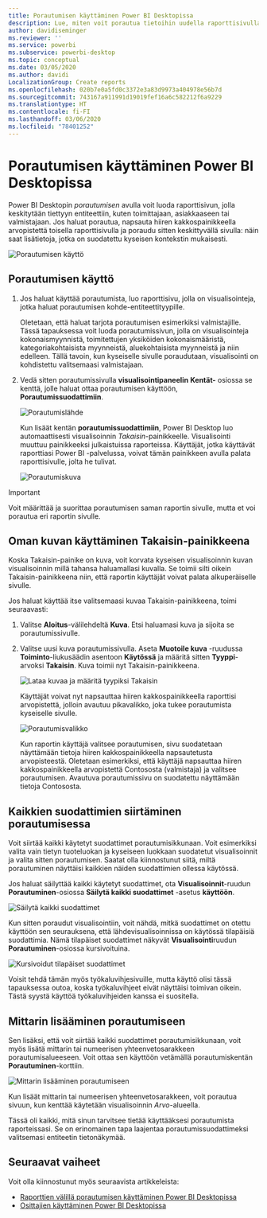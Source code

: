 ```yaml
---
title: Porautumisen käyttäminen Power BI Desktopissa
description: Lue, miten voit porautua tietoihin uudella raporttisivulla Power BI Desktopissa
author: davidiseminger
ms.reviewer: ''
ms.service: powerbi
ms.subservice: powerbi-desktop
ms.topic: conceptual
ms.date: 03/05/2020
ms.author: davidi
LocalizationGroup: Create reports
ms.openlocfilehash: 020b7e0a5fd0c3372e3a83d9973a404978e56b7d
ms.sourcegitcommit: 743167a911991d19019fef16a6c582212f6a9229
ms.translationtype: HT
ms.contentlocale: fi-FI
ms.lasthandoff: 03/06/2020
ms.locfileid: "78401252"
---
```

# <a name="use-drillthrough-in-power-bi-desktop"></a>Porautumisen käyttäminen Power BI Desktopissa
Power BI Desktopin *porautumisen* avulla voit luoda raporttisivun, jolla keskitytään tiettyyn entiteettiin, kuten toimittajaan, asiakkaaseen tai valmistajaan. Jos haluat porautua, napsauta hiiren kakkospainikkeella arvopistettä toisella raporttisivulla ja poraudu sitten keskittyvällä sivulla: näin saat lisätietoja, jotka on suodatettu kyseisen kontekstin mukaisesti.

![Porautumisen käyttö](media/desktop-drillthrough/drillthrough_01.png)

## <a name="using-drillthrough"></a>Porautumisen käyttö
1. Jos haluat käyttää porautumista, luo raporttisivu, jolla on visualisointeja, jotka haluat porautumisen kohde-entiteettityypille. 

    Oletetaan, että haluat tarjota porautumisen esimerkiksi valmistajille. Tässä tapauksessa voit luoda porautumissivun, jolla on visualisointeja kokonaismyynnistä, toimitettujen yksiköiden kokonaismääristä, kategoriakohtaisista myynneistä, aluekohtaisista myynneistä ja niin edelleen. Tällä tavoin, kun kyseiselle sivulle poraudutaan, visualisointi on kohdistettu valitsemaasi valmistajaan.

2. Vedä sitten porautumissivulla **visualisointipaneelin** **Kentät-** osiossa se kenttä, jolle haluat ottaa porautumisen käyttöön, **Porautumissuodattimiin**.

    ![Porautumislähde](media/desktop-drillthrough/drillthrough_02.png)

    Kun lisäät kentän **porautumissuodattimiin**, Power BI Desktop luo automaattisesti visualisoinnin *Takaisin*-painikkeelle. Visualisointi muuttuu painikkeeksi julkaistuissa raporteissa. Käyttäjät, jotka käyttävät raporttiasi Power BI -palvelussa, voivat tämän painikkeen avulla palata raporttisivulle, jolta he tulivat.

    ![Porautumiskuva](media/desktop-drillthrough/drillthrough_03.png)

> [!IMPORTANT]
> Voit määrittää ja suorittaa porautumisen saman raportin sivulle, mutta et voi porautua eri raportin sivulle.  



## <a name="use-your-own-image-for-a-back-button"></a>Oman kuvan käyttäminen Takaisin-painikkeena    
 Koska Takaisin-painike on kuva, voit korvata kyseisen visualisoinnin kuvan visualisoinnin millä tahansa haluamallasi kuvalla. Se toimii silti oikein Takaisin-painikkeena niin, että raportin käyttäjät voivat palata alkuperäiselle sivulle. 

Jos haluat käyttää itse valitsemaasi kuvaa Takaisin-painikkeena, toimi seuraavasti:

1. Valitse **Aloitus**-välilehdeltä **Kuva**. Etsi haluamasi kuva ja sijoita se porautumissivulle.

2. Valitse uusi kuva porautumissivulla. Aseta **Muotoile kuva** -ruudussa **Toiminto**-liukusäädin asentoon **Käytössä** ja määritä sitten **Tyyppi**-arvoksi **Takaisin**. Kuva toimii nyt Takaisin-painikkeena.

    ![Lataa kuvaa ja määritä tyypiksi Takaisin](media/desktop-drillthrough/drillthrough_05.png)

    
     Käyttäjät voivat nyt napsauttaa hiiren kakkospainikkeella raporttisi arvopistettä, jolloin avautuu pikavalikko, joka tukee porautumista kyseiselle sivulle. 

    ![Porautumisvalikko](media/desktop-drillthrough/drillthrough_04.png)

    Kun raportin käyttäjä valitsee porautumisen, sivu suodatetaan näyttämään tietoja hiiren kakkospainikkeella napsautetusta arvopisteestä. Oletetaan esimerkiksi, että käyttäjä napsauttaa hiiren kakkospainikkeella arvopistettä Contososta (valmistaja) ja valitsee porautumisen. Avautuva porautumissivu on suodatettu näyttämään tietoja Contososta.

## <a name="pass-all-filters-in-drillthrough"></a>Kaikkien suodattimien siirtäminen porautumisessa

Voit siirtää kaikki käytetyt suodattimet porautumisikkunaan. Voit esimerkiksi valita vain tietyn tuoteluokan ja kyseiseen luokkaan suodatetut visualisoinnit ja valita sitten porautumisen. Saatat olla kiinnostunut siitä, miltä porautuminen näyttäisi kaikkien näiden suodattimien ollessa käytössä.

Jos haluat säilyttää kaikki käytetyt suodattimet, ota **Visualisoinnit**-ruudun **Porautuminen**-osiossa **Säilytä kaikki suodattimet** -asetus **käyttöön**. 

![Säilytä kaikki suodattimet](media/desktop-drillthrough/drillthrough_06.png)


Kun sitten poraudut visualisointiin, voit nähdä, mitkä suodattimet on otettu käyttöön sen seurauksena, että lähdevisualisoinnissa on käytössä tilapäisiä suodattimia. Nämä tilapäiset suodattimet näkyvät **Visualisointi**ruudun **Porautuminen**-osiossa kursivoituina. 

![Kursivoidut tilapäiset suodattimet](media/desktop-drillthrough/drillthrough_07.png)

Voisit tehdä tämän myös työkaluvihjesivuille, mutta käyttö olisi tässä tapauksessa outoa, koska työkaluvihjeet eivät näyttäisi toimivan oikein. Tästä syystä käyttöä työkaluvihjeiden kanssa ei suositella.

## <a name="add-a-measure-to-drillthrough"></a>Mittarin lisääminen porautumiseen

Sen lisäksi, että voit siirtää kaikki suodattimet porautumisikkunaan, voit myös lisätä mittarin tai numeerisen yhteenvetosarakkeen porautumisalueeseen. Voit ottaa sen käyttöön vetämällä porautumiskentän **Porautuminen**-korttiin. 

![Mittarin lisääminen porautumiseen](media/desktop-drillthrough/drillthrough_08.png)

Kun lisäät mittarin tai numeerisen yhteenvetosarakkeen, voit porautua sivuun, kun kenttää käytetään visualisoinnin *Arvo*-alueella.

Tässä oli kaikki, mitä sinun tarvitsee tietää käyttääksesi porautumista raporteissasi. Se on erinomainen tapa laajentaa porautumissuodattimeksi valitsemasi entiteetin tietonäkymää.

## <a name="next-steps"></a>Seuraavat vaiheet

Voit olla kiinnostunut myös seuraavista artikkeleista:

* [Raporttien välillä porautumisen käyttäminen Power BI Desktopissa](desktop-cross-report-drill-through.md)
* [Osittajien käyttäminen Power BI Desktopissa](visuals/power-bi-visualization-slicers.md)

